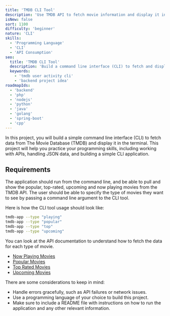 ```yaml
---
title: 'TMDB CLI Tool'
description: 'Use TMDB API to fetch movie information and display it in the terminal.'
isNew: false
sort: 1100
difficulty: 'beginner'
nature: 'CLI'
skills:
  - 'Programming Language'
  - 'CLI'
  - 'API Consumption'
seo:
  title: 'TMDB CLI Tool'
  description: 'Build a command line interface (CLI) to fetch and display common TMDB requests.'
  keywords:
    - 'tmdb user activity cli'
    - 'backend project idea'
roadmapIds:
  - 'backend'
  - 'php'
  - 'nodejs'
  - 'python'
  - 'java'
  - 'golang'
  - 'spring-boot'
  - 'cpp'
---
```


In this project, you will build a simple command line interface (CLI) to fetch data from The Movie Database (TMDB) and display it in the terminal. This project will help you practice your programming skills, including working with APIs, handling JSON data, and building a simple CLI application.

## Requirements

The application should run from the command line, and be able to pull and show the popular, top-rated, upcoming and now playing movies from the TMDB API. The user should be able to specify the type of movies they want to see by passing a command line argument to the CLI tool.

Here is how the CLI tool usage should look like:

```bash
tmdb-app --type "playing"
tmdb-app --type "popular"
tmdb-app --type "top"
tmdb-app --type "upcoming"
```

You can look at the API documentation to understand how to fetch the data for each type of movie.

- [Now Playing Movies](https://developer.themoviedb.org/reference/movie-now-playing-list)
- [Popular Movies](https://developer.themoviedb.org/reference/movie-popular-list)
- [Top Rated Movies](https://developer.themoviedb.org/reference/movie-top-rated-list)
- [Upcoming Movies](https://developer.themoviedb.org/reference/movie-upcoming-list)

There are some considerations to keep in mind:

- Handle errors gracefully, such as API failures or network issues.
- Use a programming language of your choice to build this project.
- Make sure to include a README file with instructions on how to run the application and any other relevant information.
